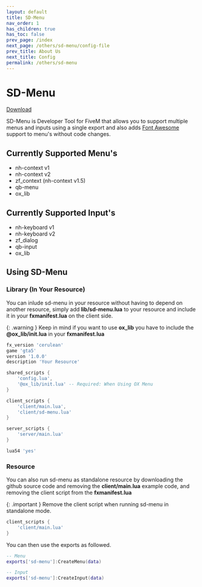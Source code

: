 ```yaml
---
layout: default
title: SD-Menu
nav_order: 1
has_children: true
has_toc: false
prev_page: /index
next_page: /others/sd-menu/config-file
prev_title: About Us
next_title: Config
permalink: /others/sd-menu
---
```


# SD-Menu

[Download](https://github.com/SloppyDesigns/sd-menu)

SD-Menu is Developer Tool for FiveM that allows you to support multiple menus and inputs using a single export and also adds [Font Awesome](https://fontawesome.com/) support to menu's without code changes.



## Currently Supported Menu's
- nh-context v1
- nh-context v2
- zf_context (nh-context v1.5)
- qb-menu
- ox_lib

## Currently Supported Input's
- nh-keyboard v1
- nh-keyboard v2
- zf_dialog
- qb-input
- ox_lib

## Using SD-Menu

### Library (In Your Resource)
You can inlude sd-menu in your resource without having to depend on another resource, simply add **lib/sd-menu.lua** to your resource and include it in your **fxmanifest.lua** on the client side.

{: .warning }
Keep in mind if you want to use **ox_lib** you have to include the **@ox_lib/init.lua** in your **fxmanifest.lua**

```lua
fx_version 'cerulean'
game 'gta5'
version '1.0.0'
description 'Your Resource'

shared_scripts {
    'config.lua',
    '@ox_lib/init.lua' -- Required: When Using OX Menu
}

client_scripts {
    'client/main.lua',
    'client/sd-menu.lua'
}

server_scripts {
    'server/main.lua'
}

lua54 'yes'
```

### Resource
You can also run sd-menu as standalone resource by downloading the github source code and removing the **client/main.lua** example code, and removing the client script from the **fxmanifest.lua**

{: .important }
Remove the client script when running sd-menu in standalone mode.

```lua
client_scripts {
    'client/main.lua'
}
```

You can then use the exports as followed.
```lua
-- Menu
exports['sd-menu']:CreateMenu(data)

-- Input
exports['sd-menu']:CreateInput(data)
```